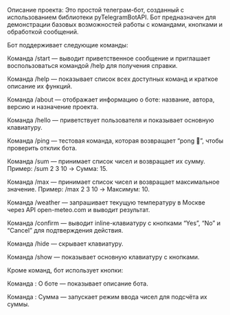Описание проекта: 
Это простой телеграм-бот, созданный с использованием библиотеки pyTelegramBotAPI. Бот предназначен для демонстрации базовых возможностей работы с командами, кнопками и обработкой сообщений.

Бот поддерживает следующие команды:

Команда  /start — выводит приветственное сообщение и приглашает воспользоваться командой /help для получения справки.

Команда  /help — показывает список всех доступных команд и краткое описание их функций.

Команда  /about — отображает информацию о боте: название, автора, версию и назначение проекта.

Команда  /hello — приветствует пользователя и показывает основную клавиатуру.

Команда  /ping — тестовая команда, которая возвращает “pong 🏓”, чтобы проверить отклик бота.

Команда  /sum — принимает список чисел и возвращает их сумму. Пример: /sum 2 3 10 → Сумма: 15.

Команда  /max — принимает список чисел и возвращает максимальное значение. Пример: /max 2 3 10 → Максимум: 10.

Команда  /weather — запрашивает текущую температуру в Москве через API open-meteo.com и выводит результат.

Команда  /confirm — выводит inline-клавиатуру с кнопками “Yes”, “No” и “Cancel” для подтверждения действия.

Команда  /hide — скрывает клавиатуру.

Команда  /show — показывает основную клавиатуру с кнопками.

Кроме команд, бот использует кнопки:

Команда :  О боте — показывает описание бота.

Команда :  Сумма — запускает режим ввода чисел для подсчёта их суммы.


